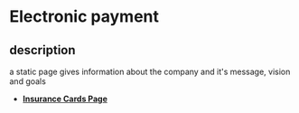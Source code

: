 # Electronic payment

## description

a static page gives information about the company and it's message, vision and goals

- [**Insurance Cards Page**](https://insurance-client.inovola-stage.com/main/InsuranceCards)

